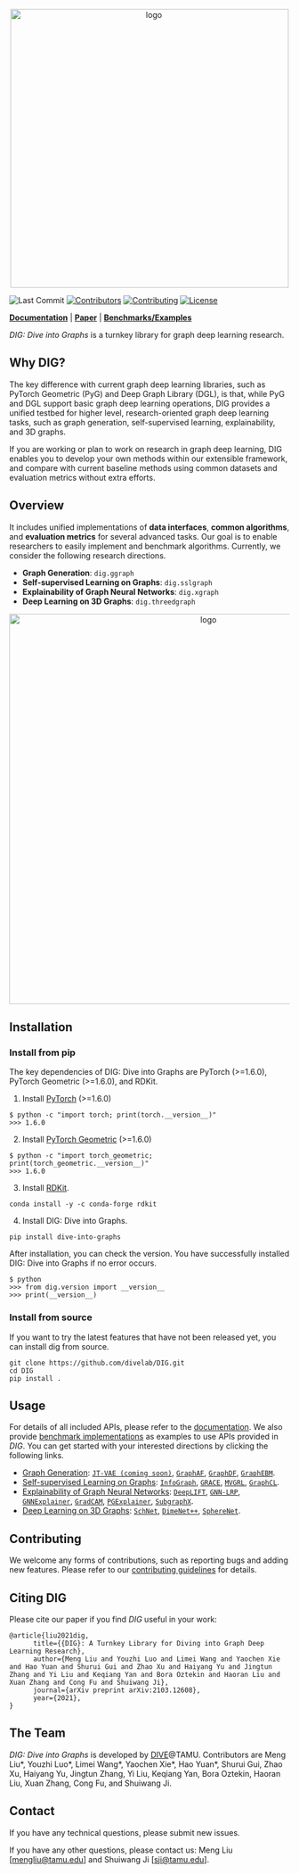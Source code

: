 <p align="center">
<img src="https://github.com/divelab/DIG/blob/main/imgs/DIG-logo.jpg" width="500" class="center" alt="logo"/>
    <br/>
</p>






[license-image]:https://img.shields.io/badge/license-GPL3.0-green.svg
[license-url]:https://github.com/divelab/DIG/blob/main/LICENSE
[contributor-image]:https://img.shields.io/github/contributors/divelab/DIG
[contributor-url]:https://github.com/divelab/DIG/graphs/contributors
[contributing-image]:https://img.shields.io/badge/contributions-welcome-brightgreen.svg?style=flat
[contributing-url]:https://diveintographs.readthedocs.io/en/latest/contribution/instruction.html


![Last Commit](https://img.shields.io/github/last-commit/divelab/DIG)
[![Contributors][contributor-image]][contributor-url]
[![Contributing][contributing-image]][contributing-url]
[![License][license-image]][license-url]


**[Documentation](https://diveintographs.readthedocs.io)** | **[Paper](https://arxiv.org/abs/2103.12608)** | **[Benchmarks/Examples](https://github.com/divelab/DIG/tree/dig/benchmarks)**

*DIG: Dive into Graphs* is a turnkey library for graph deep learning research.


## Why DIG?

The key difference with current graph deep learning libraries, such as PyTorch Geometric (PyG) and Deep Graph Library (DGL), is that, while PyG and DGL support basic graph deep learning operations, DIG provides a unified testbed for higher level, research-oriented graph deep learning tasks, such as graph generation, self-supervised learning, explainability, and 3D graphs.

If you are working or plan to work on research in graph deep learning, DIG enables you to develop your own methods within our extensible framework, and compare with current baseline methods using common datasets and evaluation metrics without extra efforts.

## Overview

It includes unified implementations of **data interfaces**, **common algorithms**, and **evaluation metrics** for several advanced tasks. Our goal is to enable researchers to easily implement and benchmark algorithms. Currently, we consider the following research directions.

* **Graph Generation**: `dig.ggraph`
* **Self-supervised Learning on Graphs**: `dig.sslgraph`
* **Explainability of Graph Neural Networks**: `dig.xgraph`
* **Deep Learning on 3D Graphs**: `dig.threedgraph`



<p align="center">
<img src="https://github.com/divelab/DIG/blob/dig/imgs/DIG-overview.png" width="700" class="center" alt="logo"/>
    <br/>
</p>



## Installation

### Install from pip
The key dependencies of DIG: Dive into Graphs are PyTorch (>=1.6.0), PyTorch Geometric (>=1.6.0), and RDKit.

1. Install [PyTorch](https://pytorch.org/get-started/locally/) (>=1.6.0)

```shell script
$ python -c "import torch; print(torch.__version__)"
>>> 1.6.0
```

2. Install [PyTorch Geometric](https://pytorch-geometric.readthedocs.io/en/latest/notes/installation.html#) (>=1.6.0)

```shell script
$ python -c "import torch_geometric; print(torch_geometric.__version__)"
>>> 1.6.0
```

3. Install [RDKit](https://github.com/rdkit/rdkit).

```shell script
conda install -y -c conda-forge rdkit
```
    
4. Install DIG: Dive into Graphs.

```shell script
pip install dive-into-graphs
```


After installation, you can check the version. You have successfully installed DIG: Dive into Graphs if no error occurs.

``` shell script
$ python
>>> from dig.version import __version__
>>> print(__version__)
```

### Install from source
If you want to try the latest features that have not been released yet, you can install dig from source.

```shell script
git clone https://github.com/divelab/DIG.git
cd DIG
pip install .
```


## Usage

For details of all included APIs, please refer to the [documentation](https://diveintographs.readthedocs.io/). We also provide [benchmark implementations](https://github.com/divelab/DIG/tree/dig/benchmarks) as examples to use APIs provided in *DIG*. You can get started with your interested directions by clicking the following links.

* [Graph Generation](https://github.com/divelab/DIG/tree/dig/benchmarks/ggraph): [`JT-VAE (coming soon)`](https://github.com/divelab/DIG/tree/dig/benchmarks/ggraph/JT-VAE), [`GraphAF`](https://github.com/divelab/DIG/tree/dig/benchmarks/ggraph/GraphAF), [`GraphDF`](https://github.com/divelab/DIG/tree/dig/benchmarks/ggraph/GraphDF), [`GraphEBM`](https://github.com/divelab/DIG/tree/dig/benchmarks/ggraph/GraphEBM).
* [Self-supervised Learning on Graphs](https://github.com/divelab/DIG/tree/dig/benchmarks/sslgraph): [`InfoGraph`](https://github.com/divelab/DIG/blob/dig/benchmarks/sslgraph/example_infograph.ipynb), [`GRACE`](https://github.com/divelab/DIG/blob/dig/benchmarks/sslgraph/example_grace.ipynb), [`MVGRL`](https://github.com/divelab/DIG/blob/dig/benchmarks/sslgraph/example_mvgrl.ipynb), [`GraphCL`](https://github.com/divelab/DIG/blob/dig/benchmarks/sslgraph/example_graphcl.ipynb).
* [Explainability of Graph Neural Networks](https://github.com/divelab/DIG/tree/dig/benchmarks/xgraph): [`DeepLIFT`](https://github.com/divelab/DIG/blob/dig/benchmarks/xgraph/deeplift.ipynb), [`GNN-LRP`](https://github.com/divelab/DIG/blob/dig/benchmarks/xgraph/gnn_lrp.ipynb), [`GNNExplainer`](https://github.com/divelab/DIG/blob/dig/benchmarks/xgraph/gnnexplainer.ipynb), [`GradCAM`](https://github.com/divelab/DIG/blob/dig/benchmarks/xgraph/gradcam.ipynb), [`PGExplainer`](https://github.com/divelab/DIG/blob/dig/benchmarks/xgraph/pgexplainer.ipynb), [`SubgraphX`](https://github.com/divelab/DIG/blob/dig/benchmarks/xgraph/subgraphx.ipynb).
* [Deep Learning on 3D Graphs](https://github.com/divelab/DIG/tree/dig/benchmarks/threedgraph): [`SchNet`](https://github.com/divelab/DIG/blob/dig/benchmarks/threedgraph/threedgraph.ipynb), [`DimeNet++`](https://github.com/divelab/DIG/blob/dig/benchmarks/threedgraph/threedgraph.ipynb), [`SphereNet`](https://github.com/divelab/DIG/blob/dig/benchmarks/threedgraph/threedgraph.ipynb).


## Contributing

We welcome any forms of contributions, such as reporting bugs and adding new features. Please refer to our [contributing guidelines](https://diveintographs.readthedocs.io/en/latest/contribution/instruction.html) for details.


## Citing DIG

Please cite our paper if you find *DIG* useful in your work:
```
@article{liu2021dig,
      title={{DIG}: A Turnkey Library for Diving into Graph Deep Learning Research}, 
      author={Meng Liu and Youzhi Luo and Limei Wang and Yaochen Xie and Hao Yuan and Shurui Gui and Zhao Xu and Haiyang Yu and Jingtun Zhang and Yi Liu and Keqiang Yan and Bora Oztekin and Haoran Liu and Xuan Zhang and Cong Fu and Shuiwang Ji},
      journal={arXiv preprint arXiv:2103.12608},
      year={2021},
}
```

## The Team

*DIG: Dive into Graphs* is developed by [DIVE](https://github.com/divelab/)@TAMU. Contributors are Meng Liu*, Youzhi Luo*, Limei Wang*, Yaochen Xie*, Hao Yuan*, Shurui Gui, Zhao Xu, Haiyang Yu, Jingtun Zhang, Yi Liu, Keqiang Yan, Bora Oztekin, Haoran Liu, Xuan Zhang, Cong Fu, and Shuiwang Ji.

## Contact

If you have any technical questions, please submit new issues.

If you have any other questions, please contact us: Meng Liu [mengliu@tamu.edu] and Shuiwang Ji [sji@tamu.edu].


